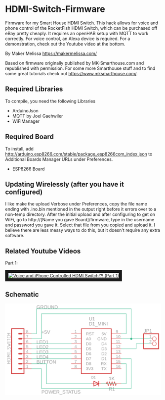 # HDMI-Switch-Firmware
Firmware for my Smart House HDMI Switch. This hack allows for voice and phone control of the RocketFish HDMI Switch, which can be purchased off eBay pretty cheaply. It requires an openHAB setup with MQTT to work correctly. For voice control, an Alexa device is required. For a demonstration, check out the Youtube video at the bottom.

By Maker Melissa
https://makermelissa.com/

Based on firmware originally published by MK-Smarthouse.com and republished with permission. For some more Smarthouse stuff and to find some great tutorials check out https://www.mksmarthouse.com/.

## Required Libraries
To compile, you need the following Libraries
* ArduinoJson
* MQTT by Joel Gaehwiler
* WiFiManager

## Required Board
To install, add http://arduino.esp8266.com/stable/package_esp8266com_index.json to Additional Boards Manager URLs under Preferences.
* ESP8266 Board

## Updating Wirelessly (after you have it configured)
I like make the upload Verbose under Preferences, copy the file name ending with .ino.bin mentioned in the output right before it errors over to a non-temp directory. After the initial upload and after configuring to get on WiFi, go to http://[Name you gave Board]/firmware, type in the username and password you gave it.  Select that file from you copied and upload it. I believe there are less messy ways to do this, but it doesn't require any extra software.

## Related Youtube Videos
Part 1:

<a href="https://youtu.be/MIKmx8QKb9U" target="_blank"><img src="http://img.youtube.com/vi/MIKmx8QKb9U/0.jpg" 
alt="Voice and iPhone Controlled HDMI Switch!?! (Part 1)" width="480" height="360" border="10" /></a>

## Schematic
![HDMI Switch Circuit.png](HDMI%20Switch%20Circuit.png?raw=true)

